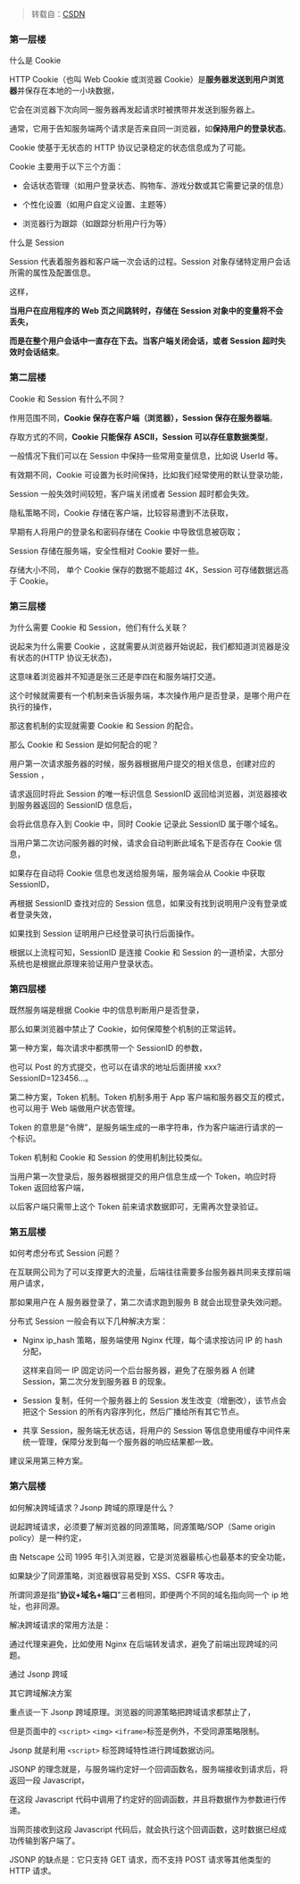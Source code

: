 > 转载自：<a href="https://blog.csdn.net/weixin_34332905/article/details/91362567?utm_medium=distribute.pc_relevant.none-task-blog-BlogCommendFromMachineLearnPai2-1.nonecase&depth_1-utm_source=distribute.pc_relevant.none-task-blog-BlogCommendFromMachineLearnPai2-1.nonecase">CSDN</a>

### 第一层楼

什么是 Cookie

HTTP Cookie（也叫 Web Cookie 或浏览器 Cookie）是**服务器发送到用户浏览器**并保存在本地的一小块数据，

它会在浏览器下次向同一服务器再发起请求时被携带并发送到服务器上。

通常，它用于告知服务端两个请求是否来自同一浏览器，如**保持用户的登录状态**。

Cookie 使基于无状态的 HTTP 协议记录稳定的状态信息成为了可能。

Cookie 主要用于以下三个方面：

- 会话状态管理（如用户登录状态、购物车、游戏分数或其它需要记录的信息）

- 个性化设置（如用户自定义设置、主题等）

- 浏览器行为跟踪（如跟踪分析用户行为等）

什么是 Session

Session 代表着服务器和客户端一次会话的过程。Session 对象存储特定用户会话所需的属性及配置信息。

这样，

**当用户在应用程序的 Web 页之间跳转时，存储在 Session 对象中的变量将不会丢失，**

**而是在整个用户会话中一直存在下去。当客户端关闭会话，或者 Session 超时失效时会话结束**。

<!--more-->

### 第二层楼

Cookie 和 Session 有什么不同？

作用范围不同，**Cookie 保存在客户端（浏览器），Session 保存在服务器端**。

存取方式的不同，**Cookie 只能保存 ASCII，Session 可以存任意数据类型**，

一般情况下我们可以在 Session 中保持一些常用变量信息，比如说 UserId 等。

有效期不同，Cookie 可设置为长时间保持，比如我们经常使用的默认登录功能，

Session 一般失效时间较短，客户端关闭或者 Session 超时都会失效。

隐私策略不同，Cookie 存储在客户端，比较容易遭到不法获取，

早期有人将用户的登录名和密码存储在 Cookie 中导致信息被窃取；

Session 存储在服务端，安全性相对 Cookie 要好一些。

存储大小不同， 单个 Cookie 保存的数据不能超过 4K，Session 可存储数据远高于 Cookie。

### 第三层楼

为什么需要 Cookie 和 Session，他们有什么关联？

说起来为什么需要 Cookie ，这就需要从浏览器开始说起，我们都知道浏览器是没有状态的(HTTP 协议无状态)，

这意味着浏览器并不知道是张三还是李四在和服务端打交道。

这个时候就需要有一个机制来告诉服务端，本次操作用户是否登录，是哪个用户在执行的操作，

那这套机制的实现就需要 Cookie 和 Session 的配合。

那么 Cookie 和 Session 是如何配合的呢？

用户第一次请求服务器的时候，服务器根据用户提交的相关信息，创建对应的 Session ，

请求返回时将此 Session 的唯一标识信息 SessionID 返回给浏览器，浏览器接收到服务器返回的 SessionID 信息后，

会将此信息存入到 Cookie 中，同时 Cookie 记录此 SessionID 属于哪个域名。

当用户第二次访问服务器的时候，请求会自动判断此域名下是否存在 Cookie 信息，

如果存在自动将 Cookie 信息也发送给服务端，服务端会从 Cookie 中获取 SessionID，

再根据 SessionID 查找对应的 Session 信息，如果没有找到说明用户没有登录或者登录失效，

如果找到 Session 证明用户已经登录可执行后面操作。

根据以上流程可知，SessionID 是连接 Cookie 和 Session 的一道桥梁，大部分系统也是根据此原理来验证用户登录状态。

### 第四层楼

既然服务端是根据 Cookie 中的信息判断用户是否登录，

那么如果浏览器中禁止了 Cookie，如何保障整个机制的正常运转。

第一种方案，每次请求中都携带一个 SessionID 的参数，

也可以 Post 的方式提交，也可以在请求的地址后面拼接 xxx?SessionID=123456...。

第二种方案，Token 机制。Token 机制多用于 App 客户端和服务器交互的模式，也可以用于 Web 端做用户状态管理。

Token 的意思是“令牌”，是服务端生成的一串字符串，作为客户端进行请求的一个标识。

Token 机制和 Cookie 和 Session 的使用机制比较类似。

当用户第一次登录后，服务器根据提交的用户信息生成一个 Token，响应时将 Token 返回给客户端，

以后客户端只需带上这个 Token 前来请求数据即可，无需再次登录验证。

### 第五层楼

如何考虑分布式 Session 问题？

在互联网公司为了可以支撑更大的流量，后端往往需要多台服务器共同来支撑前端用户请求，

那如果用户在 A 服务器登录了，第二次请求跑到服务 B 就会出现登录失效问题。

分布式 Session 一般会有以下几种解决方案：

- Nginx ip_hash 策略，服务端使用 Nginx 代理，每个请求按访问 IP 的 hash 分配，

  这样来自同一 IP 固定访问一个后台服务器，避免了在服务器 A 创建 Session，第二次分发到服务器 B 的现象。

- Session 复制，任何一个服务器上的 Session 发生改变（增删改），该节点会把这个 Session 的所有内容序列化，然后广播给所有其它节点。

- 共享 Session，服务端无状态话，将用户的 Session 等信息使用缓存中间件来统一管理，保障分发到每一个服务器的响应结果都一致。

建议采用第三种方案。

### 第六层楼

如何解决跨域请求？Jsonp 跨域的原理是什么？

说起跨域请求，必须要了解浏览器的同源策略，同源策略/SOP（Same origin policy）是一种约定，

由 Netscape 公司 1995 年引入浏览器，它是浏览器最核心也最基本的安全功能，

如果缺少了同源策略，浏览器很容易受到 XSS、CSFR 等攻击。

所谓同源是指"**协议+域名+端口**"三者相同，即便两个不同的域名指向同一个 ip 地址，也非同源。

解决跨域请求的常用方法是：

通过代理来避免，比如使用 Nginx 在后端转发请求，避免了前端出现跨域的问题。

通过 Jsonp 跨域

其它跨域解决方案

重点谈一下 Jsonp 跨域原理。浏览器的同源策略把跨域请求都禁止了，

但是页面中的 `<script>` `<img>` `<iframe>`标签是例外，不受同源策略限制。

Jsonp 就是利用 `<script>` 标签跨域特性进行跨域数据访问。

JSONP 的理念就是，与服务端约定好一个回调函数名，服务端接收到请求后，将返回一段 Javascript，

在这段 Javascript 代码中调用了约定好的回调函数，并且将数据作为参数进行传递。

当网页接收到这段 Javascript 代码后，就会执行这个回调函数，这时数据已经成功传输到客户端了。

JSONP 的缺点是：它只支持 GET 请求，而不支持 POST 请求等其他类型的 HTTP 请求。
